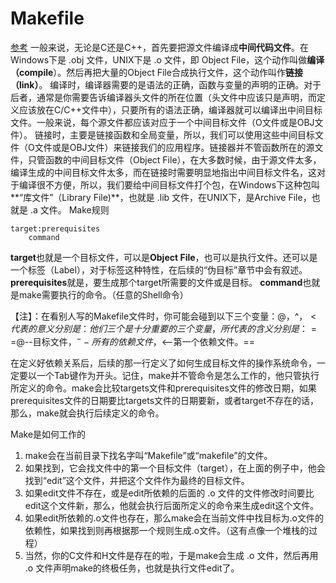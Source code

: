 # Makefile
[参考](https://blog.csdn.net/weixin_38391755/article/details/80380786)
一般来说，无论是C还是C++，首先要把源文件编译成**中间代码文件**。在Windows下是 .obj 文件，UNIX下是 .o 文件，即 Object File，这个动作叫做**编译（compile**）。然后再把大量的Object File合成执行文件，这个动作叫作**链接（link）**。
编译时，编译器需要的是语法的正确，函数与变量的声明的正确。对于后者，通常是你需要告诉编译器头文件的所在位置（头文件中应该只是声明，而定义应该放在C/C++文件中），只要所有的语法正确，编译器就可以编译出中间目标文件。一般来说，每个源文件都应该对应于一个中间目标文件（O文件或是OBJ文件）。 
链接时，主要是链接函数和全局变量，所以，我们可以使用这些中间目标文件（O文件或是OBJ文件）来链接我们的应用程序。链接器并不管函数所在的源文件，只管函数的中间目标文件（Object File），在大多数时候，由于源文件太多，编译生成的中间目标文件太多，而在链接时需要明显地指出中间目标文件名，这对于编译很不方便，所以，我们要给中间目标文件打个包，在Windows下这种包叫**“库文件”（Library File)**，也就是 .lib 文件，在UNIX下，是Archive File，也就是 .a 文件。
Make规则
```
target:prerequisites
    command
```
**target**也就是一个目标文件，可以是**Object File**，也可以是执行文件。还可以是一个标签（Label），对于标签这种特性，在后续的“伪目标”章节中会有叙述。
**prerequisites**就是，要生成那个target所需要的文件或是目标。
**command**也就是make需要执行的命令。（任意的Shell命令）

 【注】：在看别人写的Makefile文件时，你可能会碰到以下三个变量：$@，$^，$<代表的意义分别是： 
他们三个是十分重要的三个变量，所代表的含义分别是：
==$@--目标文件，$^--所有的依赖文件，$<--第一个依赖文件。==

  在定义好依赖关系后，后续的那一行定义了如何生成目标文件的操作系统命令，一定要以一个Tab键作为开头。记住，make并不管命令是怎么工作的，他只管执行所定义的命令。make会比较targets文件和prerequisites文件的修改日期，如果prerequisites文件的日期要比targets文件的日期要新，或者target不存在的话，那么，make就会执行后续定义的命令。

Make是如何工作的
1.  make会在当前目录下找名字叫“Makefile”或“makefile”的文件。
2.  如果找到，它会找文件中的第一个目标文件（target），在上面的例子中，他会找到“edit”这个文件，并把这个文件作为最终的目标文件。
3.  如果edit文件不存在，或是edit所依赖的后面的 .o 文件的文件修改时间要比edit这个文件新，那么，他就会执行后面所定义的命令来生成edit这个文件。
4.  如果edit所依赖的.o文件也存在，那么make会在当前文件中找目标为.o文件的依赖性，如果找到则再根据那一个规则生成.o文件。（这有点像一个堆栈的过程）
5.  当然，你的C文件和H文件是存在的啦，于是make会生成 .o 文件，然后再用 .o 文件声明make的终极任务，也就是执行文件edit了。


